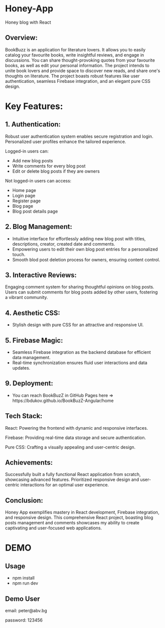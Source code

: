 # Honey-App
 Honey blog with React


<h2> Overview: </h2>
BookBuzz is an application for literature lovers. It allows you to easily catalog your favourite books, write insightful reviews, and engage in discussions. You can share thought-provoking quotes from your favourite books, as well as edit your personal information. The project intends to unite book lovers and provide space to discover new reads, and share one's thoughts on literature. The project boasts robust features like user authentication, seamless Firebase integration, and an elegant pure CSS design.

<h1>Key Features:</h1>
<h2> 1. Authentication:   </h2>
Robust user authentication system enables secure registration and login.
Personalized user profiles enhance the tailored experience.
<p> Logged-in users can: </p>
<ul> 
  <li> Add new blog posts </li>
  <li> Write comments for every blog post</li>
  <li> Edit or delete blog posts if they are owners</li>
</ul>
<p> Not logged-in users can access: </p>
<ul> 
  <li> Home page </li>
  <li> Login page </li>
  <li> Register page</li>
  <li> Blog page </li>
  <li> Blog post details page </li>
</ul>

<h2> 2. Blog Management: </h2>
<ul>
  <li>Intuitive interface for effortlessly adding new blog post with titles, descriptions, creator, created date and comments. </li>
  <li> Empowering users to edit their own blog post entries for a personalized touch. </li>
  <li>Smooth blod post deletion process for owners, ensuring content control. </li>
</ul>
<h2> 3. Interactive Reviews:   </h2>
Engaging comment system for sharing thoughtful opinions on blog posts.
Users can submit comments for blog posts added by other users, fostering a vibrant community.
<h2> 4. Aesthetic CSS: </h2>
<ul>
  <li> Stylish design with pure CSS for an attractive and responsive UI. </li>
</ul>
<h2> 5. Firebase Magic:  </h2>
<ul> 
<li>Seamless Firebase integration as the backend database for efficient data management. </li>
<li> Real-time synchronization ensures fluid user interactions and data updates.</li>
</ul>
<h2> 9. Deployment:  </h2>
<ul>
  <li> You can reach BookBuzZ in GitHub Pages here => https://bdukov.github.io/BookBuzZ-Angular/home</li>
</ul>
<h2> Tech Stack:  </h2>
<p> React: Powering the frontend with dynamic and responsive interfaces.  </p>
<p> Firebase: Providing real-time data storage and secure authentication.    </p>
<p> Pure CSS: Crafting a visually appealing and user-centric design. </p>
<h2> Achievements:  </h2>
Successfully built a fully functional React application from scratch, showcasing advanced features.
Prioritized responsive design and user-centric interactions for an optimal user experience.
<h2>Conclusion:</h2>
Honey App exemplifies mastery in React development, Firebase integration, and responsive design. This comprehensive React project, boasting blog posts management and comments showcases my ability to create captivating and user-focused web applications.

<h1> DEMO </h1>
<h2> Usage </h2>
  <ul>
    <li>npm install</li>
    <li>npm run dev</li>
  </ul>
<h2> Demo User </h2>
<p> email: peter@abv.bg </p>
<p> password: 123456</p>
